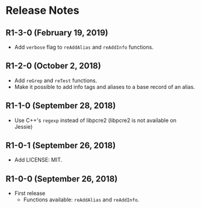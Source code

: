 # Release Notes

## R1-3-0 (February 19, 2019)

* Add `verbose` flag to `reAddAlias` and `reAddInfo` functions.

## R1-2-0 (October 2, 2018)

* Add `reGrep` and `reTest` functions.
* Make it possible to add info tags and aliases to a base record of an alias.

## R1-1-0 (September 28, 2018)

* Use C++'s `regexp` instead of libpcre2 (libpcre2 is not available on Jessie)

## R1-0-1 (September 26, 2018)

* Add LICENSE: MIT.

## R1-0-0 (September 26, 2018)

* First release
  * Functions available: `reAddAlias` and `reAddInfo`.
